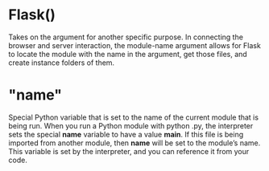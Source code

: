 # Flask()
Takes on the argument for another specific purpose.
In connecting the browser and server interaction, the module-name argument
allows for Flask to locate the module with the name in the argument, get those
files, and create instance folders of them.


# "__name__"
Special Python variable that is set to the name of the current module that
is being run. When you run a Python module with python <module-name>.py, the
interpreter sets the special __name__ variable to have a value __main__. If
this file is being imported from another module, then __name__ will be set to
the module’s name. This variable is set by the interpreter, and you can
reference it from your code.
